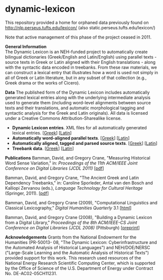 # dynamic-lexicon

This repository provided a home for orphaned data previously found on 
http://nlp.perseus.tufts.edu/lexicon/ (also static.perseus.tufts.edu/lexicon/)

Note that active management of this phase of the project ceased in 2011.

**General Information**   
The Dynamic Lexicon is an NEH-funded project to automatically create bilingual dictionaries (Greek/English and Latin/English) using parallel texts - source texts in Greek or Latin aligned with their English translations - along with the syntactic data encoded in treebanks. From these raw materials, we can construct a lexical entry that illustrates how a word is used not simply in all of Greek or Latin literature, but in any subset of that collection (e.g., Greek drama or the works of Cicero).

**Data**
The published form of the Dynamic Lexicon includes automatically generated lexical entries along with the underlying intermediate analysis used to generate them (including word-level alignments between source texts and their translations, and automatic morphological tagging and syntactic analysis for the Greek and Latin originals). All data is licensed under a Creative Commons Attribution-Sharealike license.

<ul>
<li><b>Dynamic Lexicon entries</b>. XML files for all automatically generated lexical entries. [<a href="http://nlp.perseus.tufts.edu/lexicon/greek/greeklexicon.tar.gz">Greek</a>] [<a href="http://nlp.perseus.tufts.edu/lexicon/latin/latinlexicon.tar.gz">Latin</a>]</li>
<li><b>Automatically word-aligned parallel texts</b>. [<a href="http://nlp.perseus.tufts.edu/lexicon/greek/greekParallelText.tar.gz">Greek</a>] [<a href="http://nlp.perseus.tufts.edu/lexicon/latin/latinParallelText.tar.gz">Latin</a>] </li>
<li><b>Automatically aligned, tagged and parsed source texts</b>. [<a href="http://nlp.perseus.tufts.edu/lexicon/greek/greekRawData.txt.gz">Greek</a>] [<a href="http://nlp.perseus.tufts.edu/lexicon/latin/latinRawData.txt.gz">Latin</a>] </li>
<li><b>Treebank data</b>. [<a href="http://nlp.perseus.tufts.edu/syntax/treebank/greek.html">Greek</a>] [<a href="http://nlp.perseus.tufts.edu/syntax/treebank/latin.html">Latin</a>] </li>
</ul>

**Publications**
Bamman, David, and Gregory Crane, "Measuring Historical Word Sense Variation," in: <em>Proceedings of the 11th ACM/IEEE Joint Conference on Digital Libraries (JCDL 2011)</em> [<a href="http://www.perseus.tufts.edu/publications/bamman-11.pdf">pdf</a>]

Bamman, David, and Gregory Crane, "The Ancient Greek and Latin Dependency Treebanks," in: Caroline Sporleder, Antal van den Bosch and Kalliopi Zervanou (eds.), <em>Language Technology for Cultural Heritage</em> (Springer, 2011). [<a href="http://nlp.perseus.tufts.edu/docs/latech.pdf">pdf</a>]

Bamman, David, and Gregory Crane (2009), "Computational Linguistics and Classical Lexicography," <em>Digital Humanities Quarterly</em> 3.1 [<a href="http://www.digitalhumanities.org/dhq/vol/003/1/000033.html">html</a>]

Bamman, David, and Gregory Crane (2008), "Building a Dynamic Lexicon
from a Digital Library," <em>Proceedings of the 8th ACM/IEEE-CS Joint
Conference on Digital Libraries (JCDL 2008)</em> (Pittsburgh) [<a href="http://www.perseus.tufts.edu/~ababeu/fp135-bamman.pdf">preprint</a>]


**Acknowledgements**
Grants from the National Endowment for the Humanities (PR-50013- 08, "The Dynamic Lexicon: Cyberinfrastructure and the Automated Analysis of Historical Languages") and NEH/DOE/NERSC ("Large-Scale Learning and the Automatic Analysis of Historical Texts") provided support for this work. This research used resources of the National Energy Research Scientific Computing Center, which is supported by the Office of Science of the U.S. Department of Energy under Contract No. DE-AC02-05CH11231.


